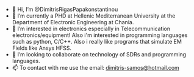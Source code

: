 - 👋 Hi, I’m @DimitrisRigasPapakonstantinou
- 🌱 I’m currently a PHD at Hellenic Mediterranean University at the Department of Electronic Engineering at Chania.
- 👀 I’m interested in electronics especially in Telecommunication electronics/equipment! Also i'm interested in programming languages such as python, C/C++. Also i really like programs that simulate EM Fields like Ansys HFSS. 
- 💞️ I’m looking to collaborate on technology of SDRs and programming languages.
- 📫 To contact with me use the email: dimitris-samos@hotmail.com

<!---
DimitrisRigasPapakonstantinou/DimitrisRigasPapakonstantinou is a ✨ special ✨ repository because its `README.md` (this file) appears on your GitHub profile.
You can click the Preview link to take a look at your changes.
--->
